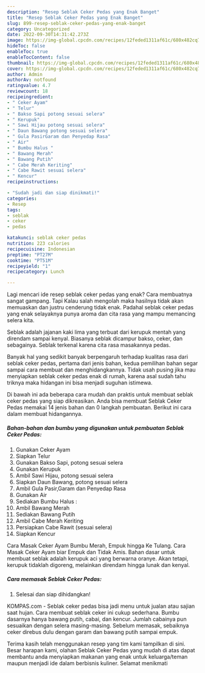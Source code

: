 ```yaml
---
description: "Resep Seblak Ceker Pedas yang Enak Banget"
title: "Resep Seblak Ceker Pedas yang Enak Banget"
slug: 899-resep-seblak-ceker-pedas-yang-enak-banget
category: Uncategorized
date: 2022-09-30T14:31:42.273Z
image: https://img-global.cpcdn.com/recipes/12feded1311af61c/680x482cq70/seblak-ceker-pedas-foto-resep-utama.jpg
hideToc: false
enableToc: true
enableTocContent: false
thumbnail: https://img-global.cpcdn.com/recipes/12feded1311af61c/680x482cq70/seblak-ceker-pedas-foto-resep-utama.jpg
cover: https://img-global.cpcdn.com/recipes/12feded1311af61c/680x482cq70/seblak-ceker-pedas-foto-resep-utama.jpg
author: Admin
authorAv: notfound
ratingvalue: 4.7
reviewcount: 18
recipeingredient:
- " Ceker Ayam"
- " Telur"
- " Bakso Sapi potong sesuai selera"
- " Kerupuk"
- " Sawi Hijau potong sesuai selera"
- " Daun Bawang potong sesuai selera"
- " Gula PasirGaram dan Penyedap Rasa"
- " Air"
- " Bumbu Halus "
- " Bawang Merah"
- " Bawang Putih"
- " Cabe Merah Keriting"
- " Cabe Rawit sesuai selera"
- " Kencur"
recipeinstructions:

- "Sudah jadi dan siap dinikmati!"
categories:
- Resep
tags:
- seblak
- ceker
- pedas

katakunci: seblak ceker pedas 
nutrition: 223 calories
recipecuisine: Indonesian
preptime: "PT27M"
cooktime: "PT51M"
recipeyield: "1"
recipecategory: Lunch

---
```



Lagi mencari ide resep seblak ceker pedas yang enak? Cara membuatnya sangat gampang. Tapi Kalau salah mengolah maka hasilnya tidak akan memuaskan dan justru cenderung tidak enak. Padahal seblak ceker pedas yang enak selayaknya punya aroma dan cita rasa yang mampu memancing selera kita.


Seblak adalah jajanan kaki lima yang terbuat dari kerupuk mentah yang direndam sampai kenyal. Biasanya seblak dicampur bakso, ceker, dan sebagainya. Seblak terkenal karena cita rasa masakannya pedas.

Banyak hal yang sedikit banyak berpengaruh terhadap kualitas rasa dari seblak ceker pedas, pertama dari jenis bahan, kedua pemilihan bahan segar sampai cara membuat dan menghidangkannya. Tidak usah pusing jika mau menyiapkan seblak ceker pedas enak di rumah, karena asal sudah tahu triknya maka hidangan ini bisa menjadi suguhan istimewa.


Di bawah ini ada beberapa cara mudah dan praktis untuk membuat seblak ceker pedas yang siap dikreasikan. Anda bisa membuat Seblak Ceker Pedas memakai 14 jenis bahan dan 0 langkah pembuatan. Berikut ini cara dalam membuat hidangannya.

<!--inarticleads1-->

##### Bahan-bahan dan bumbu yang digunakan untuk pembuatan Seblak Ceker Pedas:

1. Gunakan  Ceker Ayam
1. Siapkan  Telur
1. Gunakan  Bakso Sapi, potong sesuai selera
1. Gunakan  Kerupuk
1. Ambil  Sawi Hijau, potong sesuai selera
1. Siapkan  Daun Bawang, potong sesuai selera
1. Ambil  Gula Pasir,Garam dan Penyedap Rasa
1. Gunakan  Air
1. Sediakan  Bumbu Halus :
1. Ambil  Bawang Merah
1. Sediakan  Bawang Putih
1. Ambil  Cabe Merah Keriting
1. Persiapkan  Cabe Rawit (sesuai selera)
1. Siapkan  Kencur


Cara Masak Ceker Ayam Bumbu Merah, Empuk hingga Ke Tulang. Cara Masak Ceker Ayam biar Empuk dan Tidak Amis. Bahan dasar untuk membuat seblak adalah kerupuk aci yang berwarna oranye. Akan tetapi, kerupuk tidaklah digoreng, melainkan direndam hingga lunak dan kenyal. 

<!--inarticleads2-->

##### Cara memasak Seblak Ceker Pedas:


1. Selesai dan siap dihidangkan!

KOMPAS.com - Seblak ceker pedas bisa jadi menu untuk jualan atau sajian saat hujan. Cara membuat seblak ceker ini cukup sederhana. Bumbu dasarnya hanya bawang putih, cabai, dan kencur. Jumlah cabainya pun sesuaikan dengan selera masing-masing. Sebelum memasak, sebaiknya ceker direbus dulu dengan garam dan bawang putih sampai empuk. 

Terima kasih telah menggunakan resep yang tim kami tampilkan di sini. Besar harapan kami, olahan Seblak Ceker Pedas yang mudah di atas dapat membantu anda menyiapkan makanan yang enak untuk keluarga/teman maupun menjadi ide dalam berbisnis kuliner. Selamat menikmati
